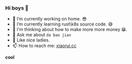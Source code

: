 ### Hi boys 👋

- 🌈 I’m currently working on home. 😎
- 🐳 I’m currently learning rust\k8s source code. 😅
- 🤔 I'm thinking about how to make more more money 😁.
- 💬 Ask me about `da bao jian`
- 🥱 Like nice ladies.
- 📫 How to reach me:  [xiaorui.cc](http://xiaorui.cc) 

**cool**
